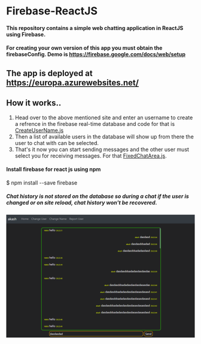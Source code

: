 # Firebase-ReactJS
#### This repository contains a simple web chatting application in ReactJS using Firebase.
#### For creating your own version of this app you must obtain the firebaseConfig. Demo is https://firebase.google.com/docs/web/setup
## The app is deployed at https://europa.azurewebsites.net/

## How it works..
1. Head over to the above mentioned site and enter an username to create a refrence in the firebase real-time database and code for that is [CreateUserName.js](https://github.com/Spectre-ak/Firebase-ReactJS/blob/main/src/components/CreateUserName.js)
2. Then a list of available users in the database will show up from there the user to chat with can be selected.
3. That's it now you can start sending messages and the other user must select you for receiving messages. For that [FixedChatArea.js](https://github.com/Spectre-ak/Firebase-ReactJS/blob/main/src/components/FixedChatArea.js).

#### Install firebase for react js using npm
  $ npm install --save firebase

##### Chat history is not stored on the database so during a chat if the user is changed or on site reload, chat history won't be recovered.


![alt txt](https://github.com/Spectre-ak/Firebase-ReactJS/blob/main/public/assets/images/Screenshot%202020-12-31%20223347.png)
